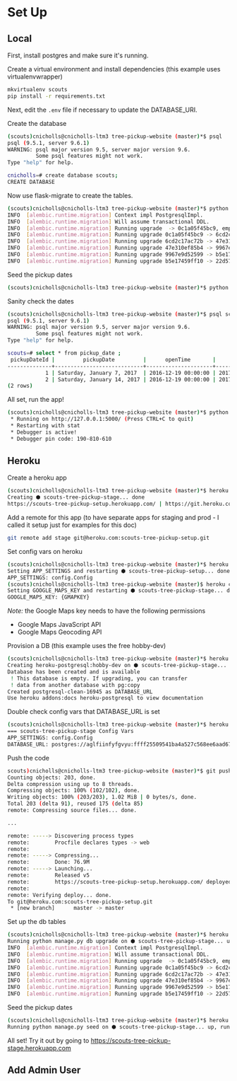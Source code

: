 # Set Up
## Local
First, install postgres and make sure it's running.

Create a virtual environment and install dependencies (this example uses virtualenvwrapper)
```bash
mkvirtualenv scouts
pip install -r requirements.txt
```

Next, edit the `.env` file if necessary to update the DATABASE_URI. 

Create the database
```bash
(scouts)cnicholls@cnicholls-ltm3 tree-pickup-website (master)*$ psql
psql (9.5.1, server 9.6.1)
WARNING: psql major version 9.5, server major version 9.6.
         Some psql features might not work.
Type "help" for help.

cnicholls=# create database scouts;
CREATE DATABASE
```

Now use flask-migrate to create the tables.
```bash
(scouts)cnicholls@cnicholls-ltm3 tree-pickup-website (master)*$ python manage.py db upgrade
INFO  [alembic.runtime.migration] Context impl PostgresqlImpl.
INFO  [alembic.runtime.migration] Will assume transactional DDL.
INFO  [alembic.runtime.migration] Running upgrade  -> 0c1a05f45bc9, empty message
INFO  [alembic.runtime.migration] Running upgrade 0c1a05f45bc9 -> 6cd2c17ac72b, empty message
INFO  [alembic.runtime.migration] Running upgrade 6cd2c17ac72b -> 47e310ef85b4, empty message
INFO  [alembic.runtime.migration] Running upgrade 47e310ef85b4 -> 9967e9d52599, empty message
INFO  [alembic.runtime.migration] Running upgrade 9967e9d52599 -> b5e17459ff10, empty message
INFO  [alembic.runtime.migration] Running upgrade b5e17459ff10 -> 22d57adbc78d, empty message
```

Seed the pickup dates
```bash
(scouts)cnicholls@cnicholls-ltm3 tree-pickup-website (master)*$ python manage.py seed
```

Sanity check the dates
```bash
(scouts)cnicholls@cnicholls-ltm3 tree-pickup-website (master)*$ psql scouts
psql (9.5.1, server 9.6.1)
WARNING: psql major version 9.5, server major version 9.6.
         Some psql features might not work.
Type "help" for help.

scouts=# select * from pickup_date ;
 pickupDateId |         pickupDate         |      openTime       |      closeTime      
--------------+----------------------------+---------------------+---------------------
            1 | Saturday, January 7, 2017  | 2016-12-19 00:00:00 | 2017-01-05 00:00:00
            2 | Saturday, January 14, 2017 | 2016-12-19 00:00:00 | 2017-01-12 00:00:00
(2 rows)
```

All set, run the app!
```bash
(scouts)cnicholls@cnicholls-ltm3 tree-pickup-website (master)*$ python app.py
 * Running on http://127.0.0.1:5000/ (Press CTRL+C to quit)
 * Restarting with stat
 * Debugger is active!
 * Debugger pin code: 190-810-610
```

## Heroku
Create a heroku app
```bash
(scouts)cnicholls@cnicholls-ltm3 tree-pickup-website (master)*$ heroku create scouts-tree-pickup-stage
Creating ⬢ scouts-tree-pickup-stage... done
https://scouts-tree-pickup-setup.herokuapp.com/ | https://git.heroku.com/scouts-tree-pickup-stage.git
```

Add a remote for this app (to have separate apps for staging and prod - I called it setup just for examples for this doc)
```bash
git remote add stage git@heroku.com:scouts-tree-pickup-setup.git
```

Set config vars on heroku
```bash
(scouts)cnicholls@cnicholls-ltm3 tree-pickup-website (master)*$ heroku config:set APP_SETTINGS=config.Config --remote stage
Setting APP_SETTINGS and restarting ⬢ scouts-tree-pickup-setup... done, v3
APP_SETTINGS: config.Config
(scouts)cnicholls@cnicholls-ltm3 tree-pickup-website (master)$ heroku config:set GOOGLE_MAPS_KEY={GMAPKEY} --remote stage
Setting GOOGLE_MAPS_KEY and restarting ⬢ scouts-tree-pickup-stage... done, v9
GOOGLE_MAPS_KEY: {GMAPKEY}
```

*Note:* the Google Maps key needs to have the following permissions
* Google Maps JavaScript API
* Google Maps Geocoding API

Provision a DB (this example uses the free hobby-dev)
```bash
(scouts)cnicholls@cnicholls-ltm3 tree-pickup-website (master)*$ heroku addons:create heroku-postgresql:hobby-dev --app scouts-tree-pickup-stage
Creating heroku-postgresql:hobby-dev on ⬢ scouts-tree-pickup-stage... free
Database has been created and is available
 ! This database is empty. If upgrading, you can transfer
 ! data from another database with pg:copy
Created postgresql-clean-16945 as DATABASE_URL
Use heroku addons:docs heroku-postgresql to view documentation
```

Double check config vars that DATABASE_URL is set
```bash
(scouts)cnicholls@cnicholls-ltm3 tree-pickup-website (master)*$ heroku config --app scouts-tree-pickup-stage
=== scouts-tree-pickup-stage Config Vars
APP_SETTINGS: config.Config
DATABASE_URL: postgres://aglfiinfyfgvyu:ffff25509541ba4a527c568ee6aad67ffffdf2ac3622c0bd60342e5089511d75@ec2-54-163-234-140.compute-1.amazonaws.com:5432/d2ldetuclffff
```

Push the code
```bash
scouts)cnicholls@cnicholls-ltm3 tree-pickup-website (master)*$ git push stage master
Counting objects: 203, done.
Delta compression using up to 8 threads.
Compressing objects: 100% (102/102), done.
Writing objects: 100% (203/203), 1.02 MiB | 0 bytes/s, done.
Total 203 (delta 91), reused 175 (delta 85)
remote: Compressing source files... done.

...

remote: -----> Discovering process types
remote:        Procfile declares types -> web
remote: 
remote: -----> Compressing...
remote:        Done: 76.9M
remote: -----> Launching...
remote:        Released v5
remote:        https://scouts-tree-pickup-setup.herokuapp.com/ deployed to Heroku
remote: 
remote: Verifying deploy... done.
To git@heroku.com:scouts-tree-pickup-setup.git
 * [new branch]      master -> master
```

Set up the db tables
```bash
(scouts)cnicholls@cnicholls-ltm3 tree-pickup-website (master)*$ heroku run python manage.py db upgrade --app scouts-tree-pickup-stage
Running python manage.py db upgrade on ⬢ scouts-tree-pickup-stage... up, run.5991 (Free)
INFO  [alembic.runtime.migration] Context impl PostgresqlImpl.
INFO  [alembic.runtime.migration] Will assume transactional DDL.
INFO  [alembic.runtime.migration] Running upgrade  -> 0c1a05f45bc9, empty message
INFO  [alembic.runtime.migration] Running upgrade 0c1a05f45bc9 -> 6cd2c17ac72b, empty message
INFO  [alembic.runtime.migration] Running upgrade 6cd2c17ac72b -> 47e310ef85b4, empty message
INFO  [alembic.runtime.migration] Running upgrade 47e310ef85b4 -> 9967e9d52599, empty message
INFO  [alembic.runtime.migration] Running upgrade 9967e9d52599 -> b5e17459ff10, empty message
INFO  [alembic.runtime.migration] Running upgrade b5e17459ff10 -> 22d57adbc78d, empty message
```

Seed the pickup dates
```bash
(scouts)cnicholls@cnicholls-ltm3 tree-pickup-website (master)*$ heroku run python manage.py seed --app scouts-tree-pickup-stage
Running python manage.py seed on ⬢ scouts-tree-pickup-stage... up, run.2930 (Free)
```

All set! Try it out by going to 
https://scouts-tree-pickup-stage.herokuapp.com

## Add Admin User
